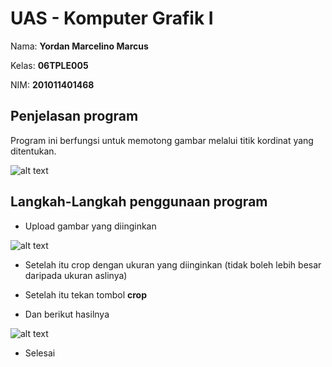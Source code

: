 # UAS - Komputer Grafik I

Nama: **Yordan Marcelino Marcus**

Kelas: **06TPLE005**

NIM: **201011401468**

## Penjelasan program

Program ini berfungsi untuk memotong gambar melalui titik kordinat yang ditentukan.

![alt text](https://github.com/yordan-marcelino-marcus/UAS_KOMPUTER_GRAFIK_I_YORDAN_MARCELINO_MARCUS_201011401468_06TPLE005/blob/main/img/1.png?raw=true)

## Langkah-Langkah penggunaan program

- Upload gambar yang diinginkan

![alt text](https://i.ibb.co/KwvmTb5/2.png)

- Setelah itu crop dengan ukuran yang diinginkan (tidak boleh lebih besar daripada ukuran aslinya)

- Setelah itu tekan tombol **crop**
- Dan berikut hasilnya

![alt text](https://i.ibb.co/n7908yt/3.png)

- Selesai
